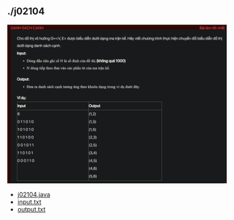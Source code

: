 ## ./j02104
![alt text](image.png)

- [j02104.java](j02104.java)
- [input.txt](input.txt)
- [output.txt](output.txt)
